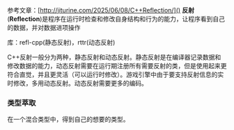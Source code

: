 参考文章：[http://jiturine.com/2025/06/08/C++Reflection/]()
**反射**(**Reflection**)是程序在运行时检查和修改自身结构和行为的能力，让程序看到自己的数据，并对数据进项操作

库：refl-cpp(静态反射)，rttr(动态反射)

C++反射一般分为两种，静态反射和动态反射。静态反射是在编译器记录数据和修改数据的能力，动态反射需要在运行期注册所有需要反射的类，但是使用起来更符合直觉，并且更灵活（可以运行时修改）。游戏引擎中由于要支持反射信息的实时修改，多用动态反射。动态反射需要更多的编码。

### 类型萃取
在一个混合类型中，得到自己的想要的类型。


